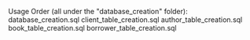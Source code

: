 Usage Order (all under the "database_creation" folder):
database_creation.sql
client_table_creation.sql
author_table_creation.sql
book_table_creation.sql
borrower_table_creation.sql
